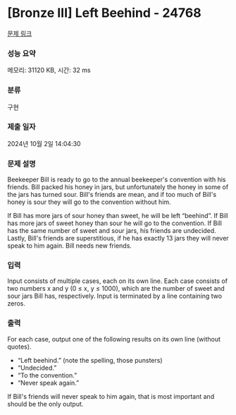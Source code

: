 # [Bronze III] Left Beehind - 24768 

[문제 링크](https://www.acmicpc.net/problem/24768) 

### 성능 요약

메모리: 31120 KB, 시간: 32 ms

### 분류

구현

### 제출 일자

2024년 10월 2일 14:04:30

### 문제 설명

<p>Beekeeper Bill is ready to go to the annual beekeeper's convention with his friends. Bill packed his honey in jars, but unfortunately the honey in some of the jars has turned sour. Bill's friends are mean, and if too much of Bill's honey is sour they will go to the convention without him.</p>

<p>If Bill has more jars of sour honey than sweet, he will be left “beehind”. If Bill has more jars of sweet honey than sour he will go to the convention. If Bill has the same number of sweet and sour jars, his friends are undecided. Lastly, Bill's friends are superstitious, if he has exactly 13 jars they will never speak to him again. Bill needs new friends.</p>

### 입력 

 <p>Input consists of multiple cases, each on its own line. Each case consists of two numbers x and y (0 ≤ x, y ≤ 1000), which are the number of sweet and sour jars Bill has, respectively. Input is terminated by a line containing two zeros.</p>

### 출력 

 <p>For each case, output one of the following results on its own line (without quotes).</p>

<ul>
	<li>“Left beehind.” (note the spelling, those punsters)</li>
	<li>“Undecided.”</li>
	<li>“To the convention.”</li>
	<li>“Never speak again.”</li>
</ul>

<p>If Bill's friends will never speak to him again, that is most important and should be the only output.</p>

